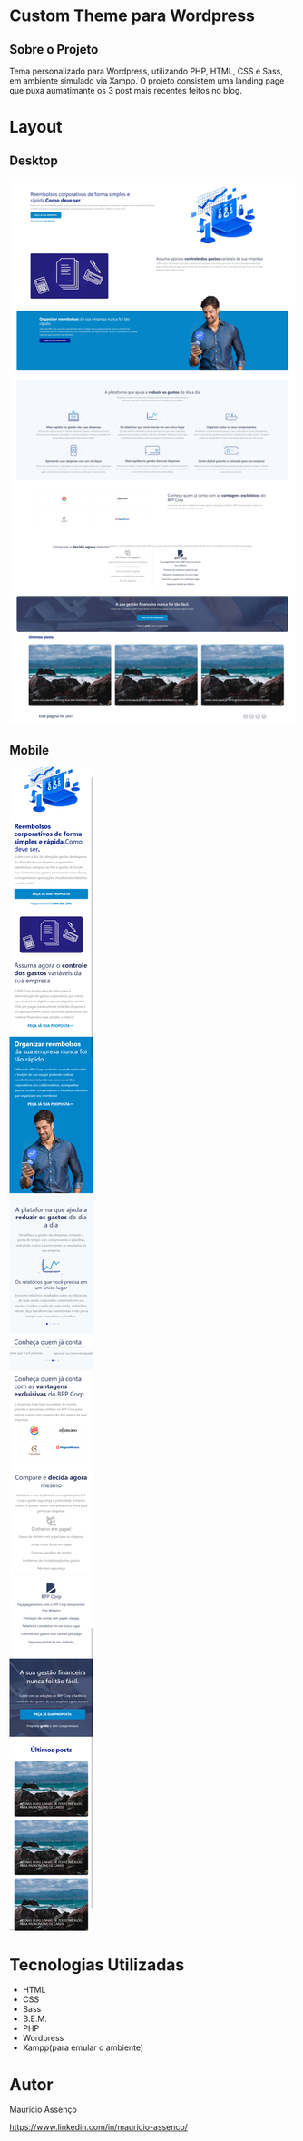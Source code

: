 # Custom Theme para Wordpress

## Sobre o Projeto
Tema personalizado para Wordpress, utilizando PHP, HTML, CSS e Sass, em ambiente simulado via Xampp. O projeto consistem uma landing page que puxa aumatimante os 3 post mais recentes feitos no blog.


# Layout

## Desktop
![Desktop_1](https://github.com/mauassenco/git-assets/blob/master/WP%20Custom%20Theme/Desktop.jpg)

## Mobile
![Mobile_1](https://github.com/mauassenco/git-assets/blob/master/WP%20Custom%20Theme/Captura%20de%20tela%202021-05-03%20-%2023.34.28.png)<br>
![Mobile_2](https://github.com/mauassenco/git-assets/blob/master/WP%20Custom%20Theme/Captura%20de%20tela%202021-05-03%20-%2023.34.41.png)
 

# Tecnologias Utilizadas
- HTML
- CSS
- Sass
- B.E.M.
- PHP
- Wordpress
- Xampp(para emular o ambiente)


# Autor

Mauricio Assenço

https://www.linkedin.com/in/mauricio-assenco/

